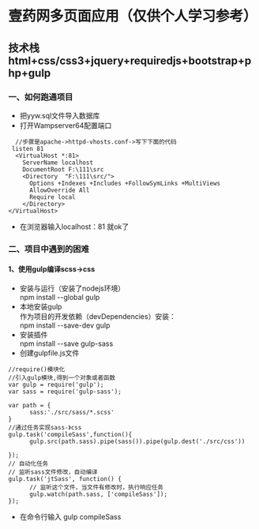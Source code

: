 # 壹药网多页面应用（仅供个人学习参考）
## 技术栈 html+css/css3+jquery+requiredjs+bootstrap+php+gulp
### 一、如何跑通项目
- 把yyw.sql文件导入数据库
- 打开Wampserver64配置端口
```
  //步骤是apache->httpd-vhosts.conf->写下下面的代码
 listen 81
  <VirtualHost *:81>
    ServerName localhost
    DocumentRoot F:\111\src
    <Directory  "F:\111\src/">
      Options +Indexes +Includes +FollowSymLinks +MultiViews
      AllowOverride All
      Require local
	</Directory>
</VirtualHost>
```
- 在浏览器输入localhost：81 就ok了
### 二、项目中遇到的困难
#### 1、使用gulp编译scss->css
- 安装与运行（安装了nodejs环境）</br>
npm install --global gulp </br>
- 本地安装gulp </br>
作为项目的开发依赖（devDependencies）安装： </br>
npm install --save-dev gulp </br>
- 安装插件  </br>
  npm install --save gulp-sass  </br>
- 创建gulpfile.js文件
```
//require()模块化
//引入gulp模块,得到一个对象或者函数
var gulp = require('gulp');
var sass = require('gulp-sass');

var path = {
	  sass:'./src/sass/*.scss'
}
//通过任务实现sass-》css
gulp.task('compileSass',function(){
	  gulp.src(path.sass).pipe(sass()).pipe(gulp.dest('./src/css'))
	
});
// 自动化任务
// 监听sass文件修改，自动编译
gulp.task('jtSass', function() {
	  // 监听这个文件，当文件有修改时，执行响应任务
	  gulp.watch(path.sass, ['compileSass']);
});
```
- 在命令行输入 gulp compileSass
